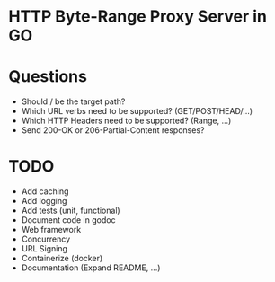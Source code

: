 # HTTP Byte-Range Proxy Server in GO

# Questions
* Should / be the target path?
* Which URL verbs need to be supported? (GET/POST/HEAD/...)
* Which HTTP Headers need to be supported? (Range, ...)
* Send 200-OK or 206-Partial-Content responses?

# TODO
* Add caching 
* Add logging 
* Add tests (unit, functional)
* Document code in godoc
* Web framework
* Concurrency
* URL Signing
* Containerize (docker)
* Documentation (Expand README, ...)